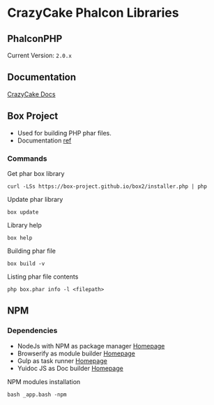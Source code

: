 CrazyCake Phalcon Libraries
===========================

## PhalconPHP

Current Version: `2.0.x`

## Documentation

[CrazyCake Docs](http://docs.crazycake.cl/)

## Box Project

- Used for building PHP phar files.
- Documentation [ref](http://box-project.org/)

### Commands
Get phar box library
```
curl -LSs https://box-project.github.io/box2/installer.php | php
```

Update phar library
```
box update
```

Library help
```
box help
```

Building phar file
```
box build -v
```

Listing phar file contents
```
php box.phar info -l <filepath>
```

## NPM

### Dependencies
+ NodeJs with NPM as package manager [Homepage](https://nodejs.org/)
+ Browserify as module builder [Homepage](http://browserify.org/)
+ Gulp as task runner [Homepage](http://gulpjs.com/)
+ Yuidoc JS as Doc builder [Homepage](http://yui.github.io/yuidoc/)

NPM modules installation

```
bash _app.bash -npm
```
